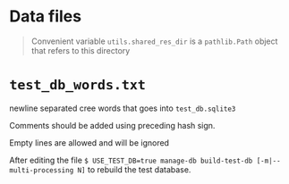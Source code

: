 # Data files

> Convenient variable `utils.shared_res_dir` is a `pathlib.Path` object that refers to this directory

# `test_db_words.txt`

newline separated cree words that goes into `test_db.sqlite3`

Comments should be added using preceding hash sign.

Empty lines are allowed and will be ignored

After editing the file `$ USE_TEST_DB=true manage-db build-test-db [-m|--multi-processing N]` to rebuild the test database.